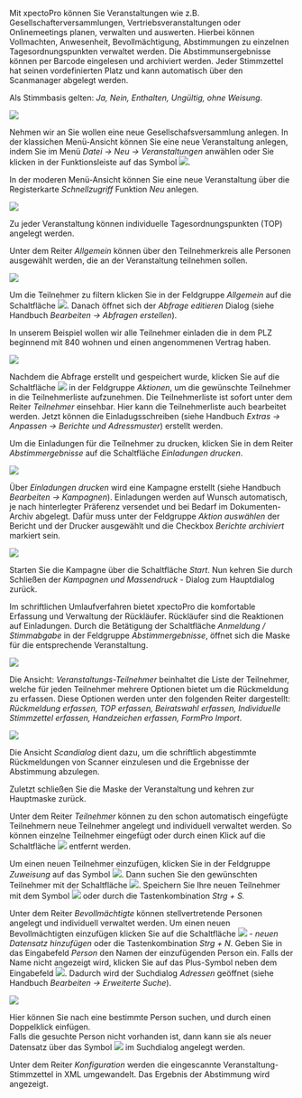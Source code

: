 Mit xpectoPro können Sie Veranstaltungen wie z.B.  Gesellschafterversammlungen, Vertriebsveranstaltungen oder Onlinemeetings planen, verwalten und auswerten. 
Hierbei können Vollmachten, Anwesenheit, Bevollmächtigung, Abstimmungen zu einzelnen Tagesordnungspunkten verwaltet werden. Die Abstimmunsergebnisse können per Barcode eingelesen und archiviert werden. Jeder Stimmzettel hat seinen vordefinierten Platz und kann automatisch über den Scanmanager abgelegt werden.

Als Stimmbasis gelten: *Ja, Nein, Enthalten, Ungültig, ohne Weisung*.

![](http://xpecto.github.io/docs/img/img_1461314474687.png)

Nehmen wir an Sie wollen eine neue Gesellschafsversammlung anlegen. 
In der klassichen Menü-Ansicht können Sie eine neue Veranstaltung anlegen, indem Sie  im Menü *Datei → Neu → Veranstaltungen* anwählen oder Sie klicken in der Funktionsleiste auf das Symbol ![](http://xpecto.github.io/docs/img/img_1461313282979.png). 

In der moderen Menü-Ansicht können Sie eine neue Veranstaltung über die Registerkarte *Schnellzugriff* Funktion *Neu* anlegen.

![](http://xpecto.github.io/docs/img/img_1461314296087.png)

 Zu jeder Veranstaltung können individuelle Tagesordnungspunkten (TOP) angelegt werden. 

Unter dem Reiter *Allgemein* können über den Teilnehmerkreis alle Personen ausgewählt werden, die an der Veranstaltung teilnehmen sollen. 

![](http://xpecto.github.io/docs/img/img_1461314600710.png)

Um die Teilnehmer zu filtern klicken Sie in der Feldgruppe *Allgemein* auf die Schaltfläche ![](http://xpecto.github.io/docs/img/img_1461319360655.png). Danach öffnet sich der *Abfrage editieren* Dialog (siehe Handbuch *Bearbeiten → Abfragen erstellen*). 

In unserem Beispiel wollen wir alle Teilnehmer einladen die in dem PLZ beginnend mit 840 wohnen und einen angenommenen Vertrag haben.

![](http://xpecto.github.io/docs/xpecto/Datei/Neu/Veranstaltungen/Abfragen_und_Listen.png)

Nachdem die Abfrage erstellt und gespeichert wurde, klicken Sie auf die Schaltfläche ![](http://xpecto.github.io/docs/img/img_1461319694044.png) in der Feldgruppe *Aktionen*, um die gewünschte Teilnehmer in die Teilnehmerliste aufzunehmen. 
Die Teilnehmerliste ist sofort unter dem Reiter *Teilnehmer* einsehbar. Hier kann die Teilnehmerliste auch bearbeitet werden. 
Jetzt können die Einladugsschreiben (siehe Handbuch *Extras → Anpassen → Berichte und Adressmuster*) erstellt werden.

Um die Einladungen für die Teilnehmer zu drucken, klicken Sie in dem Reiter *Abstimmergebnisse* auf die  Schaltfläche *Einladungen drucken*.

![](http://xpecto.github.io/docs/xpecto/Datei/Neu/Veranstaltungen/Abstimmergebnisse_Einladungen_drucken.png)

Über *Einladungen drucken* wird eine Kampagne erstellt (siehe Handbuch *Bearbeiten → Kampagnen*). Einladungen werden auf Wunsch automatisch, je nach hinterlegter Präferenz versendet und bei Bedarf im Dokumenten-Archiv abgelegt. Dafür muss unter der Feldgruppe *Aktion auswählen* der Bericht und der Drucker ausgewählt und die Checkbox *Berichte archiviert* markiert sein.

![](http://xpecto.github.io/docs/xpecto/Datei/Neu/Veranstaltungen/Kampagnen_und_Massendruck.png)

Starten Sie die Kampagne über die Schaltfläche *Start*. Nun kehren Sie durch Schließen der *Kampagnen und Massendruck* - Dialog zum Hauptdialog zurück.

Im schriftlichen Umlaufverfahren bietet xpectoPro die komfortable Erfassung  und Verwaltung der Rückläufer. Rückläufer sind die Reaktionen auf Einladungen. Durch die Betätigung der Schaltfläche *Anmeldung / Stimmabgabe* in der Feldgruppe *Abstimmergebnisse*, öffnet sich die Maske für die entsprechende Veranstaltung. 

![](http://xpecto.github.io/docs/xpecto/Datei/Neu/Veranstaltungen/Abstimmergebnisse_Anmeldung_Stimmabgabe.png)

Die Ansicht: *Veranstaltungs-Teilnehmer* beinhaltet die Liste der Teilnehmer, welche für jeden Teilnehmer mehrere Optionen bietet um die Rückmeldung zu erfassen. Diese Optionen werden unter den folgenden Reiter dargestellt: *Rückmeldung erfassen, TOP erfassen, Beiratswahl erfassen, Individuelle Stimmzettel erfassen, Handzeichen erfassen, FormPro Import*.

![](http://xpecto.github.io/docs/img/img_1461323343138.png)

Die Ansicht *Scandialog* dient dazu, um die schriftlich abgestimmte Rückmeldungen von Scanner einzulesen und die Ergebnisse der Abstimmung abzulegen.

Zuletzt schließen Sie die Maske der Veranstaltung und kehren zur Hauptmaske zurück.
										 									 
Unter dem Reiter *Teilnehmer* können zu den schon automatisch eingefügte Teilnehmern neue Teilnehmer angelegt und individuell verwaltet werden. So können einzelne Teilnehmer eingefügt oder durch einen Klick auf die Schaltfläche ![](http://xpecto.github.io/docs/img/img_1461320109663.png) entfernt werden.

Um einen neuen Teilnehmer einzufügen, klicken Sie in der Feldgruppe *Zuweisung* auf das Symbol ![](http://xpecto.github.io/docs/img/img_1461320082734.png).  Dann suchen Sie den gewünschten Teilnehmer mit der Schaltfläche ![](http://xpecto.github.io/docs/img/img_1461327304888.png). Speichern Sie Ihre neuen Teilnehmer mit dem Symbol ![](http://xpecto.github.io/docs/img/img_1461327217908.png) oder durch die Tastenkombination *Strg + S.*

Unter dem Reiter *Bevollmächtigte* können stellvertretende Personen angelegt und individuell verwaltet werden.
Um einen neuen Bevollmächtigten einzufügen klicken Sie auf die Schaltfläche ![](http://xpecto.github.io/docs/img/img_1439208928813.png) - *neuen Datensatz hinzufügen*  oder die Tastenkombination *Strg + N*.
 Geben Sie in das Eingabefeld *Person* den Namen der einzufügenden Person ein. Falls der Name nicht angezeigt wird, klicken Sie auf das Plus-Symbol neben dem Eingabefeld ![](http://xpecto.github.io/docs/img/img_1439210074824.png). Dadurch wird der Suchdialog *Adressen* geöffnet (siehe Handbuch *Bearbeiten → Erweiterte Suche*). 

![](http://xpecto.github.io/docs/img/img_1461327544585.png)

Hier können Sie nach eine bestimmte Person suchen, und durch einen Doppelklick einfügen.  
Falls die gesuchte Person nicht vorhanden ist, dann kann sie als neuer Datensatz über das Symbol ![](http://xpecto.github.io/docs/img/img_1461327585227.png) im Suchdialog angelegt werden.

Unter dem Reiter *Konfiguration* werden die eingescannte Veranstaltung-Stimmzettel in XML umgewandelt. Das Ergebnis der Abstimmung wird angezeigt.
